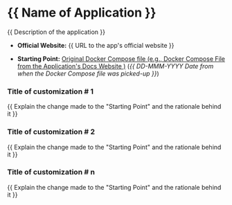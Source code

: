 # {{ Name of Application }}

{{ Description of the application }}

- **Official Website:** {{ URL to the app's official website }}

- **Starting Point:** [Original Docker Compose file (e.g., Docker Compose File from the Application's Docs Website )](https://example.com/docker-compose.yml) (_{{ DD-MMM-YYYY Date from when the Docker Compose file was picked-up }}_)

### Title of customization # 1

{{ Explain the change made to the "Starting Point" and the rationale behind it }}

### Title of customization # 2

{{ Explain the change made to the "Starting Point" and the rationale behind it }}

### Title of customization # n

{{ Explain the change made to the "Starting Point" and the rationale behind it }}

